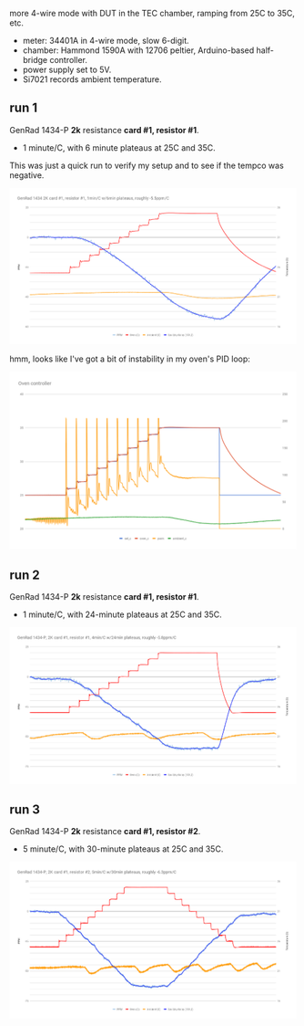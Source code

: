 more 4-wire mode with DUT in the TEC chamber, ramping from 25C to 35C, etc.

- meter: 34401A in 4-wire mode, slow 6-digit.
- chamber: Hammond 1590A with 12706 peltier, Arduino-based half-bridge controller.
- power supply set to 5V.
- Si7021 records ambient temperature.

## run 1

GenRad 1434-P **2k** resistance **card #1, resistor #1**.

- 1 minute/C, with 6 minute plateaus at 25C and 35C.

This was just a quick run to verify my setup and to see if the tempco was negative.

![](run1/chart.png)

hmm, looks like I've got a bit of instability in my oven's PID loop:

![](run1/oven.png)

## run 2

GenRad 1434-P **2k** resistance **card #1, resistor #1**.

- 1 minute/C, with 24-minute plateaus at 25C and 35C.

![](run2/chart.png)

## run 3

GenRad 1434-P **2k** resistance **card #1, resistor #2**.

- 5 minute/C, with 30-minute plateaus at 25C and 35C.

![](run3/chart.png)
